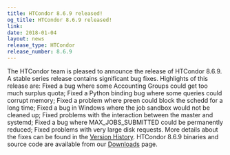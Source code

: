```yaml
---
title: HTCondor 8.6.9 released!
og_title: HTCondor 8.6.9 released!
link: 
date: 2018-01-04
layout: news
release_type: HTCondor
release_number: 8.6.9
---
```


The HTCondor team is pleased to announce the release of HTCondor 8.6.9. A stable series release contains significant bug fixes.  Highlights of this release are: Fixed a bug where some Accounting Groups could get too much surplus quota; Fixed a Python binding bug where some queries could corrupt memory; Fixed a problem where preen could block the schedd for a long time; Fixed a bug in Windows where the job sandbox would not be cleaned up; Fixed problems with the interaction between the master and systemd; Fixed a bug where MAX_JOBS_SUBMITTED could be permanently reduced; Fixed problems with very large disk requests.  More details about the fixes can be found in the <a href="http://htcondor.org/manual/v8.6.9/10_3Stable_Release.html">Version History</a>.  HTCondor 8.6.9 binaries and source code are available from our <a href="http://htcondor.org/downloads/">Downloads</a> page. 
